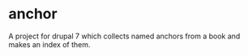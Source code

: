 # anchor

A project for drupal 7 which collects named anchors from a book and makes an index of them.
